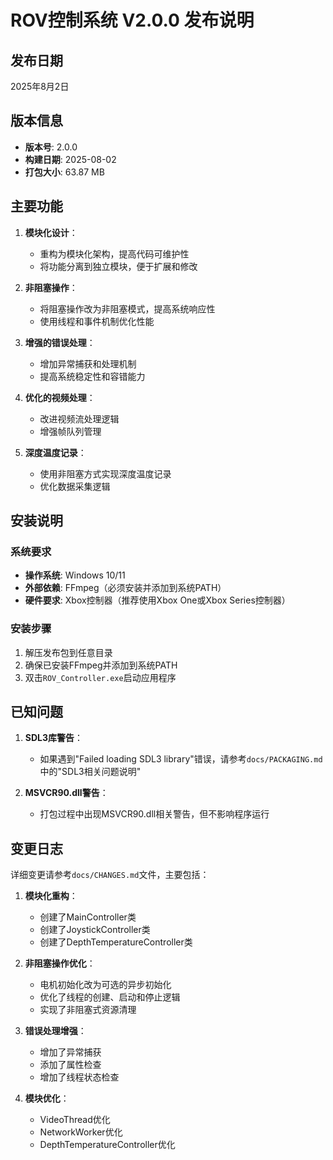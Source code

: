 # ROV控制系统 V2.0.0 发布说明

## 发布日期

2025年8月2日

## 版本信息

- **版本号**: 2.0.0
- **构建日期**: 2025-08-02
- **打包大小**: 63.87 MB

## 主要功能

1. **模块化设计**：
    - 重构为模块化架构，提高代码可维护性
    - 将功能分离到独立模块，便于扩展和修改

2. **非阻塞操作**：
    - 将阻塞操作改为非阻塞模式，提高系统响应性
    - 使用线程和事件机制优化性能

3. **增强的错误处理**：
    - 增加异常捕获和处理机制
    - 提高系统稳定性和容错能力

4. **优化的视频处理**：
    - 改进视频流处理逻辑
    - 增强帧队列管理

5. **深度温度记录**：
    - 使用非阻塞方式实现深度温度记录
    - 优化数据采集逻辑

## 安装说明

### 系统要求

- **操作系统**: Windows 10/11
- **外部依赖**: FFmpeg（必须安装并添加到系统PATH）
- **硬件要求**: Xbox控制器（推荐使用Xbox One或Xbox Series控制器）

### 安装步骤

1. 解压发布包到任意目录
2. 确保已安装FFmpeg并添加到系统PATH
3. 双击`ROV_Controller.exe`启动应用程序

## 已知问题

1. **SDL3库警告**：
    - 如果遇到"Failed loading SDL3 library"错误，请参考`docs/PACKAGING.md`中的"SDL3相关问题说明"

2. **MSVCR90.dll警告**：
    - 打包过程中出现MSVCR90.dll相关警告，但不影响程序运行

## 变更日志

详细变更请参考`docs/CHANGES.md`文件，主要包括：

1. **模块化重构**：
    - 创建了MainController类
    - 创建了JoystickController类
    - 创建了DepthTemperatureController类

2. **非阻塞操作优化**：
    - 电机初始化改为可选的异步初始化
    - 优化了线程的创建、启动和停止逻辑
    - 实现了非阻塞式资源清理

3. **错误处理增强**：
    - 增加了异常捕获
    - 添加了属性检查
    - 增加了线程状态检查

4. **模块优化**：
    - VideoThread优化
    - NetworkWorker优化
    - DepthTemperatureController优化
